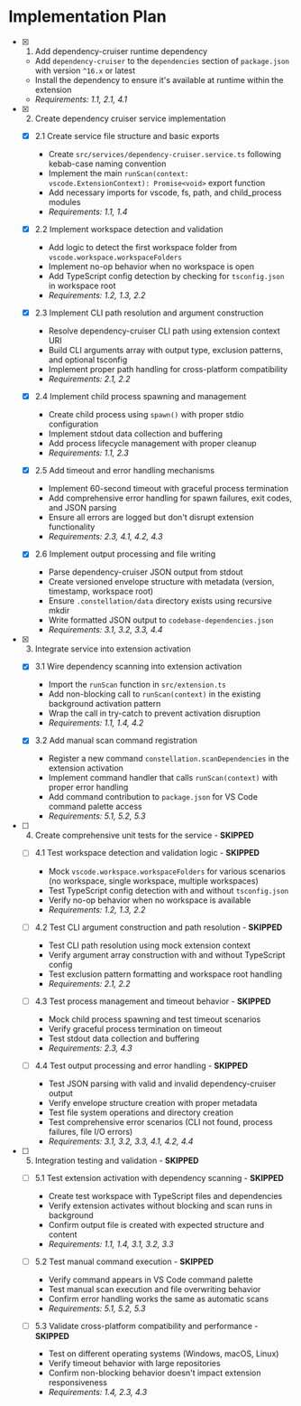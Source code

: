 # Implementation Plan

- [x] 1. Add dependency-cruiser runtime dependency
  - Add `dependency-cruiser` to the `dependencies` section of `package.json` with version `^16.x` or latest
  - Install the dependency to ensure it's available at runtime within the extension
  - _Requirements: 1.1, 2.1, 4.1_

- [x] 2. Create dependency cruiser service implementation
  - [x] 2.1 Create service file structure and basic exports
    - Create `src/services/dependency-cruiser.service.ts` following kebab-case naming convention
    - Implement the main `runScan(context: vscode.ExtensionContext): Promise<void>` export function
    - Add necessary imports for vscode, fs, path, and child_process modules
    - _Requirements: 1.1, 1.4_

  - [x] 2.2 Implement workspace detection and validation
    - Add logic to detect the first workspace folder from `vscode.workspace.workspaceFolders`
    - Implement no-op behavior when no workspace is open
    - Add TypeScript config detection by checking for `tsconfig.json` in workspace root
    - _Requirements: 1.2, 1.3, 2.2_

  - [x] 2.3 Implement CLI path resolution and argument construction
    - Resolve dependency-cruiser CLI path using extension context URI
    - Build CLI arguments array with output type, exclusion patterns, and optional tsconfig
    - Implement proper path handling for cross-platform compatibility
    - _Requirements: 2.1, 2.2_

  - [x] 2.4 Implement child process spawning and management
    - Create child process using `spawn()` with proper stdio configuration
    - Implement stdout data collection and buffering
    - Add process lifecycle management with proper cleanup
    - _Requirements: 1.1, 2.3_

  - [x] 2.5 Add timeout and error handling mechanisms
    - Implement 60-second timeout with graceful process termination
    - Add comprehensive error handling for spawn failures, exit codes, and JSON parsing
    - Ensure all errors are logged but don't disrupt extension functionality
    - _Requirements: 2.3, 4.1, 4.2, 4.3_

  - [x] 2.6 Implement output processing and file writing
    - Parse dependency-cruiser JSON output from stdout
    - Create versioned envelope structure with metadata (version, timestamp, workspace root)
    - Ensure `.constellation/data` directory exists using recursive mkdir
    - Write formatted JSON output to `codebase-dependencies.json`
    - _Requirements: 3.1, 3.2, 3.3, 4.4_

- [x] 3. Integrate service into extension activation
  - [x] 3.1 Wire dependency scanning into extension activation
    - Import the `runScan` function in `src/extension.ts`
    - Add non-blocking call to `runScan(context)` in the existing background activation pattern
    - Wrap the call in try-catch to prevent activation disruption
    - _Requirements: 1.1, 1.4, 4.2_

  - [x] 3.2 Add manual scan command registration
    - Register a new command `constellation.scanDependencies` in the extension activation
    - Implement command handler that calls `runScan(context)` with proper error handling
    - Add command contribution to `package.json` for VS Code command palette access
    - _Requirements: 5.1, 5.2, 5.3_

- [ ] 4. Create comprehensive unit tests for the service - **SKIPPED**
  - [ ] 4.1 Test workspace detection and validation logic - **SKIPPED**
    - Mock `vscode.workspace.workspaceFolders` for various scenarios (no workspace, single workspace, multiple workspaces)
    - Test TypeScript config detection with and without `tsconfig.json`
    - Verify no-op behavior when no workspace is available
    - _Requirements: 1.2, 1.3, 2.2_

  - [ ] 4.2 Test CLI argument construction and path resolution - **SKIPPED**
    - Test CLI path resolution using mock extension context
    - Verify argument array construction with and without TypeScript config
    - Test exclusion pattern formatting and workspace root handling
    - _Requirements: 2.1, 2.2_

  - [ ] 4.3 Test process management and timeout behavior - **SKIPPED**
    - Mock child process spawning and test timeout scenarios
    - Verify graceful process termination on timeout
    - Test stdout data collection and buffering
    - _Requirements: 2.3, 4.3_

  - [ ] 4.4 Test output processing and error handling - **SKIPPED**
    - Test JSON parsing with valid and invalid dependency-cruiser output
    - Verify envelope structure creation with proper metadata
    - Test file system operations and directory creation
    - Test comprehensive error scenarios (CLI not found, process failures, file I/O errors)
    - _Requirements: 3.1, 3.2, 3.3, 4.1, 4.2, 4.4_

- [ ] 5. Integration testing and validation - **SKIPPED**
  - [ ] 5.1 Test extension activation with dependency scanning - **SKIPPED**
    - Create test workspace with TypeScript files and dependencies
    - Verify extension activates without blocking and scan runs in background
    - Confirm output file is created with expected structure and content
    - _Requirements: 1.1, 1.4, 3.1, 3.2, 3.3_

  - [ ] 5.2 Test manual command execution - **SKIPPED**
    - Verify command appears in VS Code command palette
    - Test manual scan execution and file overwriting behavior
    - Confirm error handling works the same as automatic scans
    - _Requirements: 5.1, 5.2, 5.3_

  - [ ] 5.3 Validate cross-platform compatibility and performance - **SKIPPED**
    - Test on different operating systems (Windows, macOS, Linux)
    - Verify timeout behavior with large repositories
    - Confirm non-blocking behavior doesn't impact extension responsiveness
    - _Requirements: 1.4, 2.3, 4.3_